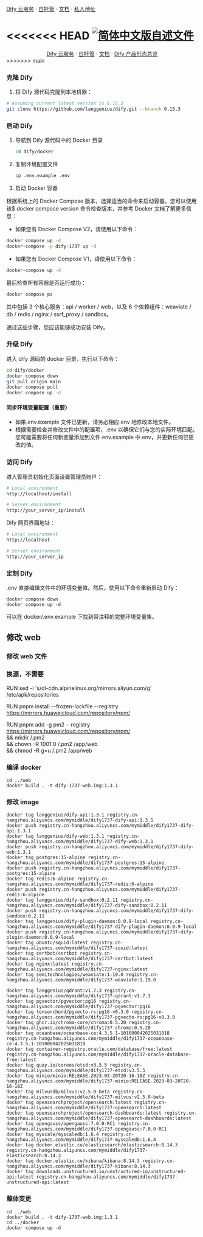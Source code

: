 [Dify 云服务](https://cloud.dify.ai) ·
[自托管](https://docs.dify.ai/getting-started/install-self-hosted) ·
[文档](https://docs.dify.ai) ·
[私人地址](https://github.com/17371/dify-1737)

<<<<<<< HEAD
[![简体中文版自述文件](https://img.shields.io/badge/简体中文-d9d9d9)](./README_CN.md)
=======
<div align="center">
  <a href="https://cloud.dify.ai">Dify 云服务</a> ·
  <a href="https://docs.dify.ai/getting-started/install-self-hosted">自托管</a> ·
  <a href="https://docs.dify.ai">文档</a> ·
  <a href="https://dify.ai/pricing">Dify 产品形态总览</a>
</div>
>>>>>>> main

### 克隆 Dify

1. 将 Dify 源代码克隆到本地机器：

```bash
# Assuming current latest version is 0.15.3
git clone https://github.com/langgenius/dify.git --branch 0.15.3
```

### 启动 Dify

1. 导航到 Dify 源代码中的 Docker 目录

   ```bash
   cd dify/docker
   ```

2. 复制环境配置文件

   ```bash
   cp .env.example .env
   ```

3. 启动 Docker 容器

根据系统上的 Docker Compose 版本，选择适当的命令来启动容器。您可以使用该$ docker compose version 命令检查版本，并参考 Docker 文档了解更多信息：

- 如果您有 Docker Compose V2，请使用以下命令：

```bash
docker compose up -d
docker-compose -p dify-1737 up -d
```

- 如果您有 Docker Compose V1，请使用以下命令：

```bash
docker-compose up -d
```

最后检查所有容器是否运行成功：

```bash
docker compose ps
```

其中包括 3 个核心服务：api / worker / web，以及 6 个依赖组件：weaviate / db / redis / nginx / ssrf_proxy / sandbox。

通过这些步骤，您应该能够成功安装 Dify。

### 升级 Dify

进入 dify 源码的 docker 目录，执行以下命令：

```bash
cd dify/docker
docker compose down
git pull origin main
docker compose pull
docker compose up -d
```

#### 同步环境变量配置（重要）

- 如果.env.example 文件已更新，请务必相应.env 地修改本地文件。
- 根据需要检查并修改文件中的配置项，.env 以确保它们与您的实际环境匹配。您可能需要将任何新变量添加到文件.env.example 中.env，并更新任何已更改的值。

### 访问 Dify

进入管理员初始化页面设置管理员账户：

```bash
# Local environment
http://localhost/install

# Server environment
http://your_server_ip/install
```

Dify 网页界面地址：

```bash
# Local environment
http://localhost

# Server environment
http://your_server_ip
```

### 定制 Dify

.env 直接编辑文件中的环境变量值。然后，使用以下命令重新启动 Dify：

```
docker compose down
docker compose up -d
```

可以在 docker/.env.example 下找到带注释的完整环境变量集。

## 修改 web

### 修改 web 文件

### 换源，不需要

RUN sed -i 's/dl-cdn.alpinelinux.org/mirrors.aliyun.com/g' /etc/apk/repositories

RUN pnpm install --frozen-lockfile --registry https://mirrors.huaweicloud.com/repository/npm/

RUN pnpm add -g pm2 --registry https://mirrors.huaweicloud.com/repository/npm/ \
 && mkdir /.pm2 \
 && chown -R 1001:0 /.pm2 /app/web \
 && chmod -R g=u /.pm2 /app/web

### 编译 docker

```
cd ../web
docker build . -t dify-1737-web.img:1.3.1

```

### 修改 image
```
docker tag langgenius/dify-api:1.3.1 registry.cn-hangzhou.aliyuncs.com/mymiddle/dify1737-dify-api:1.3.1
docker push registry.cn-hangzhou.aliyuncs.com/mymiddle/dify1737-dify-api:1.3.1
docker tag langgenius/dify-web:1.3.1 registry.cn-hangzhou.aliyuncs.com/mymiddle/dify1737-dify-web:1.3.1
docker push registry.cn-hangzhou.aliyuncs.com/mymiddle/dify1737-dify-web:1.3.1
docker tag postgres:15-alpine registry.cn-hangzhou.aliyuncs.com/mymiddle/dify1737-postgres:15-alpine
docker push registry.cn-hangzhou.aliyuncs.com/mymiddle/dify1737-postgres:15-alpine
docker tag redis:6-alpine registry.cn-hangzhou.aliyuncs.com/mymiddle/dify1737-redis:6-alpine
docker push registry.cn-hangzhou.aliyuncs.com/mymiddle/dify1737-redis:6-alpine
docker tag langgenius/dify-sandbox:0.2.11 registry.cn-hangzhou.aliyuncs.com/mymiddle/dify1737-dify-sandbox:0.2.11
docker push registry.cn-hangzhou.aliyuncs.com/mymiddle/dify1737-dify-sandbox:0.2.11
docker tag langgenius/dify-plugin-daemon:0.0.9-local registry.cn-hangzhou.aliyuncs.com/mymiddle/dify1737-dify-plugin-daemon:0.0.9-local
docker push registry.cn-hangzhou.aliyuncs.com/mymiddle/dify1737-dify-plugin-daemon:0.0.9-local
docker tag ubuntu/squid:latest registry.cn-hangzhou.aliyuncs.com/mymiddle/dify1737-squid:latest
docker tag certbot/certbot registry.cn-hangzhou.aliyuncs.com/mymiddle/dify1737-certbot:latest
docker tag nginx:latest registry.cn-hangzhou.aliyuncs.com/mymiddle/dify1737-nginx:latest
docker tag semitechnologies/weaviate:1.19.0 registry.cn-hangzhou.aliyuncs.com/mymiddle/dify1737-weaviate:1.19.0

```

```
docker tag langgenius/qdrant:v1.7.3 registry.cn-hangzhou.aliyuncs.com/mymiddle/dify1737-qdrant:v1.7.3
docker tag pgvector/pgvector:pg16 registry.cn-hangzhou.aliyuncs.com/mymiddle/dify1737-pgvector:pg16
docker tag tensorchord/pgvecto-rs:pg16-v0.3.0 registry.cn-hangzhou.aliyuncs.com/mymiddle/dify1737-pgvecto-rs:pg16-v0.3.0
docker tag ghcr.io/chroma-core/chroma:0.5.20 registry.cn-hangzhou.aliyuncs.com/mymiddle/dify1737-chroma:0.5.20
docker tag oceanbase/oceanbase-ce:4.3.5.1-101000042025031818 registry.cn-hangzhou.aliyuncs.com/mymiddle/dify1737-oceanbase-ce:4.3.5.1-101000042025031818
docker tag container-registry.oracle.com/database/free:latest registry.cn-hangzhou.aliyuncs.com/mymiddle/dify1737-oracle-database-free:latest
docker tag quay.io/coreos/etcd:v3.5.5 registry.cn-hangzhou.aliyuncs.com/mymiddle/dify1737-etcd:v3.5.5
docker tag minio/minio:RELEASE.2023-03-20T20-16-18Z registry.cn-hangzhou.aliyuncs.com/mymiddle/dify1737-minio:RELEASE.2023-03-20T20-16-18Z
docker tag milvusdb/milvus:v2.5.0-beta registry.cn-hangzhou.aliyuncs.com/mymiddle/dify1737-milvus:v2.5.0-beta
docker tag opensearchproject/opensearch:latest registry.cn-hangzhou.aliyuncs.com/mymiddle/dify1737-opensearch:latest
docker tag opensearchproject/opensearch-dashboards:latest registry.cn-hangzhou.aliyuncs.com/mymiddle/dify1737-opensearch-dashboards:latest
docker tag opengauss/opengauss:7.0.0-RC1 registry.cn-hangzhou.aliyuncs.com/mymiddle/dify1737-opengauss:7.0.0-RC1
docker tag myscale/myscaledb:1.6.4 registry.cn-hangzhou.aliyuncs.com/mymiddle/dify1737-myscaledb:1.6.4
docker tag docker.elastic.co/elasticsearch/elasticsearch:8.14.3 registry.cn-hangzhou.aliyuncs.com/mymiddle/dify1737-elasticsearch:8.14.3
docker tag docker.elastic.co/kibana/kibana:8.14.3 registry.cn-hangzhou.aliyuncs.com/mymiddle/dify1737-kibana:8.14.3
docker tag downloads.unstructured.io/unstructured-io/unstructured-api:latest registry.cn-hangzhou.aliyuncs.com/mymiddle/dify1737-unstructured-api:latest

```

### 整体变更

```
cd ../web
docker build . -t dify-1737-web.img:1.3.1
cd ../docker
docker compose up -d

```
